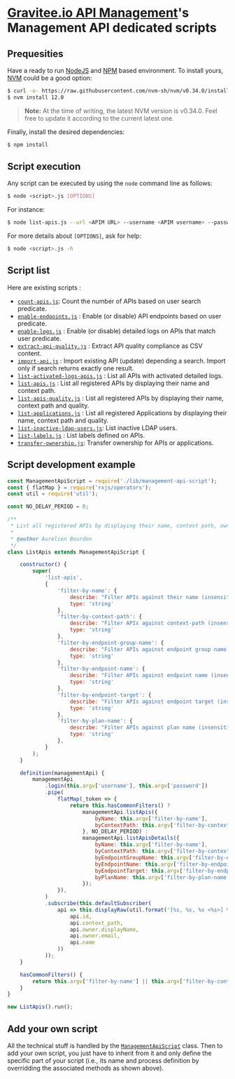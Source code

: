 # [Gravitee.io API Management](https://gravitee.io/products/apim/)'s Management API dedicated scripts

## Prequesities 

Have a ready to run [NodeJS](https://nodejs.org/en/) and [NPM](https://www.npmjs.com/) based environment.
To install yours, [NVM](https://github.com/nvm-sh/nvm) could be a good option:

```bash
$ curl -o- https://raw.githubusercontent.com/nvm-sh/nvm/v0.34.0/install.sh | bash
$ nvm install 12.0
```

> **Note:** At the time of writing, the latest NVM version is v0.34.0. Feel free to update it according to the current latest one.

Finally, install the desired dependencies:

```bash
$ npm install
```

## Script execution

Any script can be executed by using the `node` command line as follows:

```bash
$ node <script>.js [OPTIONS]
```

For instance:

```bash
$ node list-apis.js --url <APIM URL> --username <APIM username> --password <APIM password> --query-filter products
```

For more details about `[OPTIONS]`, ask for help:
```bash
$ node <script>.js -h
```

## Script list

Here are existing scripts :
- [`count-apis.js`](./count-apis.js): Count the number of APIs based on user search predicate.
- [`enable-endpoints.js`](./enable-endpoints.js) : Enable (or disable) API endpoints based on user predicate.
- [`enable-logs.js`](./enable-logs.js) : Enable (or disable) detailed logs on APIs that match user predicate.
- [`extract-api-quality.js`](./extract-api-quality.js) : Extract API quality compliance as CSV content.
- [`import-api.js`](./import-api.js) : Import existing API (update) depending a search. Import only if search returns exactly one result.
- [`list-activated-logs-apis.js`](./list-activated-logs-apis.js) : List all APIs with activated detailed logs. 
- [`list-apis.js`](./list-apis.js) : List all registered APIs by displaying their name and context path.
- [`list-apis-quality.js`](./list-apis-quality.js) : List all registered APIs by displaying their name, context path and quality.
- [`list-applications.js`](./list-applications.js) : List all registered Applications by displaying their name, context path and quality.
- [`list-inactive-ldap-users.js`](./list-inactive-ldap-users.js): List inactive LDAP users.
- [`list-labels.js`](./list-labels.js) : List labels defined on APIs.
- [`transfer-ownership.js`](./transfer-ownership.js): Transfer ownership for APIs or applications.

## Script development example

```js
const ManagementApiScript = require('./lib/management-api-script');
const { flatMap } = require('rxjs/operators');
const util = require('util');

const NO_DELAY_PERIOD = 0;

/**
 * List all registered APIs by displaying their name, context path, owner name and owner email.
 *
 * @author Aurelien Bourdon
 */
class ListApis extends ManagementApiScript {

    constructor() {
        super(
            'list-apis',
            {
                'filter-by-name': {
                    describe: "Filter APIs against their name (insensitive regex)",
                    type: 'string'
                },
                'filter-by-context-path': {
                    describe: "Filter APIs against context-path (insensitive regex)",
                    type: 'string'
                },
                'filter-by-endpoint-group-name': {
                    describe: "Filter APIs against endpoint group name (insensitive regex)",
                    type: 'string'
                },
                'filter-by-endpoint-name': {
                    describe: "Filter APIs against endpoint name (insensitive regex)",
                    type: 'string'
                },
                'filter-by-endpoint-target': {
                    describe: "Filter APIs against endpoint target (insensitive regex)",
                    type: 'string'
                },
                'filter-by-plan-name': {
                    describe: "Filter APIs against plan name (insensitive regex)",
                    type: 'string'
                },
            }
        );
    }

    definition(managementApi) {
        managementApi
            .login(this.argv['username'], this.argv['password'])
            .pipe(
                flatMap(_token => {
                    return this.hasCommonFilters() ?
                        managementApi.listApis({
                            byName: this.argv['filter-by-name'],
                            byContextPath: this.argv['filter-by-context-path']
                        }, NO_DELAY_PERIOD) :
                        managementApi.listApisDetails({
                            byName: this.argv['filter-by-name'],
                            byContextPath: this.argv['filter-by-context-path'],
                            byEndpointGroupName: this.argv['filter-by-endpoint-group-name'],
                            byEndpointName: this.argv['filter-by-endpoint-name'],
                            byEndpointTarget: this.argv['filter-by-endpoint-target'],
                            byPlanName: this.argv['filter-by-plan-name']
                        });
                }),
            )
            .subscribe(this.defaultSubscriber(
                api => this.displayRaw(util.format('[%s, %s, %s <%s>] %s',
                    api.id,
                    api.context_path,
                    api.owner.displayName,
                    api.owner.email,
                    api.name
                ))
            ));
    }

    hasCommonFilters() {
        return this.argv['filter-by-name'] || this.argv['filter-by-context-path'];
    }
}

new ListApis().run();
```

## Add your own script

All the technical stuff is handled by the [`ManagementApiScript`](./lib/management-api-script.js) class. Then to add your own script, you just have to inherit from it and only define the specific part of your script (i.e., its name and process definition by overridding the associated methods as shown above).